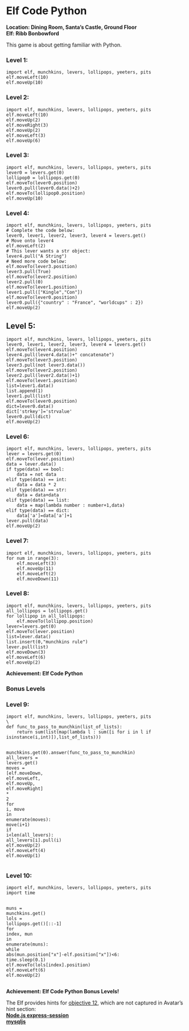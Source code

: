 <h1 id="elf-code-python">Elf Code Python</h1>
<p><strong>Location: Dining Room, Santa’s Castle, Ground Floor</strong><br>
<strong>Elf: Ribb Bonbowford</strong></p>
<p>This game is about getting familiar with Python.</p>
<h3 id="level-1">Level 1:</h3>
<pre class=" language-python"><code class="prism  language-python"><span class="token keyword">import</span> elf<span class="token punctuation">,</span> munchkins<span class="token punctuation">,</span> levers<span class="token punctuation">,</span> lollipops<span class="token punctuation">,</span> yeeters<span class="token punctuation">,</span> pits
elf<span class="token punctuation">.</span>moveLeft<span class="token punctuation">(</span><span class="token number">10</span><span class="token punctuation">)</span>
elf<span class="token punctuation">.</span>moveUp<span class="token punctuation">(</span><span class="token number">10</span><span class="token punctuation">)</span>
</code></pre>
<h3 id="level-2">Level 2:</h3>
<pre class=" language-python"><code class="prism  language-python"><span class="token keyword">import</span> elf<span class="token punctuation">,</span> munchkins<span class="token punctuation">,</span> levers<span class="token punctuation">,</span> lollipops<span class="token punctuation">,</span> yeeters<span class="token punctuation">,</span> pits
elf<span class="token punctuation">.</span>moveLeft<span class="token punctuation">(</span><span class="token number">10</span><span class="token punctuation">)</span>
elf<span class="token punctuation">.</span>moveUp<span class="token punctuation">(</span><span class="token number">2</span><span class="token punctuation">)</span>
elf<span class="token punctuation">.</span>moveRight<span class="token punctuation">(</span><span class="token number">3</span><span class="token punctuation">)</span>
elf<span class="token punctuation">.</span>moveUp<span class="token punctuation">(</span><span class="token number">2</span><span class="token punctuation">)</span>
elf<span class="token punctuation">.</span>moveLeft<span class="token punctuation">(</span><span class="token number">3</span><span class="token punctuation">)</span>
elf<span class="token punctuation">.</span>moveUp<span class="token punctuation">(</span><span class="token number">6</span><span class="token punctuation">)</span>
</code></pre>
<h3 id="level-3">Level 3:</h3>
<pre class=" language-python"><code class="prism  language-python"><span class="token keyword">import</span> elf<span class="token punctuation">,</span> munchkins<span class="token punctuation">,</span> levers<span class="token punctuation">,</span> lollipops<span class="token punctuation">,</span> yeeters<span class="token punctuation">,</span> pits
lever0 <span class="token operator">=</span> levers<span class="token punctuation">.</span>get<span class="token punctuation">(</span><span class="token number">0</span><span class="token punctuation">)</span>
lollipop0 <span class="token operator">=</span> lollipops<span class="token punctuation">.</span>get<span class="token punctuation">(</span><span class="token number">0</span><span class="token punctuation">)</span>
elf<span class="token punctuation">.</span>moveTo<span class="token punctuation">(</span>lever0<span class="token punctuation">.</span>position<span class="token punctuation">)</span>
lever0<span class="token punctuation">.</span>pull<span class="token punctuation">(</span>lever0<span class="token punctuation">.</span>data<span class="token punctuation">(</span><span class="token punctuation">)</span><span class="token operator">+</span><span class="token number">2</span><span class="token punctuation">)</span>
elf<span class="token punctuation">.</span>moveTo<span class="token punctuation">(</span>lollipop0<span class="token punctuation">.</span>position<span class="token punctuation">)</span>
elf<span class="token punctuation">.</span>moveUp<span class="token punctuation">(</span><span class="token number">10</span><span class="token punctuation">)</span>
</code></pre>
<h3 id="level-4">Level 4:</h3>
<pre class=" language-python"><code class="prism  language-python"><span class="token keyword">import</span> elf<span class="token punctuation">,</span> munchkins<span class="token punctuation">,</span> levers<span class="token punctuation">,</span> lollipops<span class="token punctuation">,</span> yeeters<span class="token punctuation">,</span> pits
<span class="token comment"># Complete the code below:</span>
lever0<span class="token punctuation">,</span> lever1<span class="token punctuation">,</span> lever2<span class="token punctuation">,</span> lever3<span class="token punctuation">,</span> lever4 <span class="token operator">=</span> levers<span class="token punctuation">.</span>get<span class="token punctuation">(</span><span class="token punctuation">)</span>
<span class="token comment"># Move onto lever4</span>
elf<span class="token punctuation">.</span>moveLeft<span class="token punctuation">(</span><span class="token number">2</span><span class="token punctuation">)</span>
<span class="token comment"># This lever wants a str object:</span>
lever4<span class="token punctuation">.</span>pull<span class="token punctuation">(</span><span class="token string">"A String"</span><span class="token punctuation">)</span>
<span class="token comment"># Need more code below:</span>
elf<span class="token punctuation">.</span>moveTo<span class="token punctuation">(</span>lever3<span class="token punctuation">.</span>position<span class="token punctuation">)</span>
lever3<span class="token punctuation">.</span>pull<span class="token punctuation">(</span><span class="token boolean">True</span><span class="token punctuation">)</span>
elf<span class="token punctuation">.</span>moveTo<span class="token punctuation">(</span>lever2<span class="token punctuation">.</span>position<span class="token punctuation">)</span>
lever2<span class="token punctuation">.</span>pull<span class="token punctuation">(</span><span class="token number">0</span><span class="token punctuation">)</span>
elf<span class="token punctuation">.</span>moveTo<span class="token punctuation">(</span>lever1<span class="token punctuation">.</span>position<span class="token punctuation">)</span>
lever1<span class="token punctuation">.</span>pull<span class="token punctuation">(</span><span class="token punctuation">[</span><span class="token string">"Kingle"</span><span class="token punctuation">,</span><span class="token string">"Con"</span><span class="token punctuation">]</span><span class="token punctuation">)</span>
elf<span class="token punctuation">.</span>moveTo<span class="token punctuation">(</span>lever0<span class="token punctuation">.</span>position<span class="token punctuation">)</span>
lever0<span class="token punctuation">.</span>pull<span class="token punctuation">(</span><span class="token punctuation">{</span><span class="token string">"country"</span> <span class="token punctuation">:</span> <span class="token string">"France"</span><span class="token punctuation">,</span> <span class="token string">"worldcups"</span> <span class="token punctuation">:</span> <span class="token number">2</span><span class="token punctuation">}</span><span class="token punctuation">)</span>
elf<span class="token punctuation">.</span>moveUp<span class="token punctuation">(</span><span class="token number">2</span><span class="token punctuation">)</span>
</code></pre>
<h2 id="level-5">Level 5:</h2>
<pre class=" language-python"><code class="prism  language-python"><span class="token keyword">import</span> elf<span class="token punctuation">,</span> munchkins<span class="token punctuation">,</span> levers<span class="token punctuation">,</span> lollipops<span class="token punctuation">,</span> yeeters<span class="token punctuation">,</span> pits
lever0<span class="token punctuation">,</span> lever1<span class="token punctuation">,</span> lever2<span class="token punctuation">,</span> lever3<span class="token punctuation">,</span> lever4 <span class="token operator">=</span> levers<span class="token punctuation">.</span>get<span class="token punctuation">(</span><span class="token punctuation">)</span>
elf<span class="token punctuation">.</span>moveTo<span class="token punctuation">(</span>lever4<span class="token punctuation">.</span>position<span class="token punctuation">)</span>
lever4<span class="token punctuation">.</span>pull<span class="token punctuation">(</span>lever4<span class="token punctuation">.</span>data<span class="token punctuation">(</span><span class="token punctuation">)</span><span class="token operator">+</span><span class="token string">" concatenate"</span><span class="token punctuation">)</span>
elf<span class="token punctuation">.</span>moveTo<span class="token punctuation">(</span>lever3<span class="token punctuation">.</span>position<span class="token punctuation">)</span>
lever3<span class="token punctuation">.</span>pull<span class="token punctuation">(</span><span class="token operator">not</span> lever3<span class="token punctuation">.</span>data<span class="token punctuation">(</span><span class="token punctuation">)</span><span class="token punctuation">)</span>
elf<span class="token punctuation">.</span>moveTo<span class="token punctuation">(</span>lever2<span class="token punctuation">.</span>position<span class="token punctuation">)</span>
lever2<span class="token punctuation">.</span>pull<span class="token punctuation">(</span>lever2<span class="token punctuation">.</span>data<span class="token punctuation">(</span><span class="token punctuation">)</span><span class="token operator">+</span><span class="token number">1</span><span class="token punctuation">)</span>
elf<span class="token punctuation">.</span>moveTo<span class="token punctuation">(</span>lever1<span class="token punctuation">.</span>position<span class="token punctuation">)</span>
<span class="token builtin">list</span><span class="token operator">=</span>lever1<span class="token punctuation">.</span>data<span class="token punctuation">(</span><span class="token punctuation">)</span>
<span class="token builtin">list</span><span class="token punctuation">.</span>append<span class="token punctuation">(</span><span class="token number">1</span><span class="token punctuation">)</span>
lever1<span class="token punctuation">.</span>pull<span class="token punctuation">(</span><span class="token builtin">list</span><span class="token punctuation">)</span>
elf<span class="token punctuation">.</span>moveTo<span class="token punctuation">(</span>lever0<span class="token punctuation">.</span>position<span class="token punctuation">)</span>
<span class="token builtin">dict</span><span class="token operator">=</span>lever0<span class="token punctuation">.</span>data<span class="token punctuation">(</span><span class="token punctuation">)</span>
<span class="token builtin">dict</span><span class="token punctuation">[</span><span class="token string">'strkey'</span><span class="token punctuation">]</span><span class="token operator">=</span><span class="token string">'strvalue'</span>
lever0<span class="token punctuation">.</span>pull<span class="token punctuation">(</span><span class="token builtin">dict</span><span class="token punctuation">)</span>
elf<span class="token punctuation">.</span>moveUp<span class="token punctuation">(</span><span class="token number">2</span><span class="token punctuation">)</span>
</code></pre>
<h3 id="level-6">Level 6:</h3>
<pre class=" language-python"><code class="prism  language-python"><span class="token keyword">import</span> elf<span class="token punctuation">,</span> munchkins<span class="token punctuation">,</span> levers<span class="token punctuation">,</span> lollipops<span class="token punctuation">,</span> yeeters<span class="token punctuation">,</span> pits
lever <span class="token operator">=</span> levers<span class="token punctuation">.</span>get<span class="token punctuation">(</span><span class="token number">0</span><span class="token punctuation">)</span>
elf<span class="token punctuation">.</span>moveTo<span class="token punctuation">(</span>lever<span class="token punctuation">.</span>position<span class="token punctuation">)</span>
data <span class="token operator">=</span> lever<span class="token punctuation">.</span>data<span class="token punctuation">(</span><span class="token punctuation">)</span>
<span class="token keyword">if</span> <span class="token builtin">type</span><span class="token punctuation">(</span>data<span class="token punctuation">)</span> <span class="token operator">==</span> <span class="token builtin">bool</span><span class="token punctuation">:</span>
    data <span class="token operator">=</span> <span class="token operator">not</span> data
<span class="token keyword">elif</span> <span class="token builtin">type</span><span class="token punctuation">(</span>data<span class="token punctuation">)</span> <span class="token operator">==</span> <span class="token builtin">int</span><span class="token punctuation">:</span>
    data <span class="token operator">=</span> data <span class="token operator">*</span> <span class="token number">2</span> 
<span class="token keyword">elif</span> <span class="token builtin">type</span><span class="token punctuation">(</span>data<span class="token punctuation">)</span> <span class="token operator">==</span> <span class="token builtin">str</span><span class="token punctuation">:</span>
    data <span class="token operator">=</span> data<span class="token operator">+</span>data
<span class="token keyword">elif</span> <span class="token builtin">type</span><span class="token punctuation">(</span>data<span class="token punctuation">)</span> <span class="token operator">==</span> <span class="token builtin">list</span><span class="token punctuation">:</span>
    data <span class="token operator">=</span> <span class="token builtin">map</span><span class="token punctuation">(</span><span class="token keyword">lambda</span> number <span class="token punctuation">:</span> number<span class="token operator">+</span><span class="token number">1</span><span class="token punctuation">,</span>data<span class="token punctuation">)</span>
<span class="token keyword">elif</span> <span class="token builtin">type</span><span class="token punctuation">(</span>data<span class="token punctuation">)</span> <span class="token operator">==</span> <span class="token builtin">dict</span><span class="token punctuation">:</span>
    data<span class="token punctuation">[</span><span class="token string">'a'</span><span class="token punctuation">]</span><span class="token operator">=</span>data<span class="token punctuation">[</span><span class="token string">'a'</span><span class="token punctuation">]</span><span class="token operator">+</span><span class="token number">1</span>
lever<span class="token punctuation">.</span>pull<span class="token punctuation">(</span>data<span class="token punctuation">)</span>
elf<span class="token punctuation">.</span>moveUp<span class="token punctuation">(</span><span class="token number">2</span><span class="token punctuation">)</span>
</code></pre>
<h3 id="level-7">Level 7:</h3>
<pre class=" language-python"><code class="prism  language-python"><span class="token keyword">import</span> elf<span class="token punctuation">,</span> munchkins<span class="token punctuation">,</span> levers<span class="token punctuation">,</span> lollipops<span class="token punctuation">,</span> yeeters<span class="token punctuation">,</span> pits
<span class="token keyword">for</span> num <span class="token keyword">in</span> <span class="token builtin">range</span><span class="token punctuation">(</span><span class="token number">3</span><span class="token punctuation">)</span><span class="token punctuation">:</span>
    elf<span class="token punctuation">.</span>moveLeft<span class="token punctuation">(</span><span class="token number">3</span><span class="token punctuation">)</span>
    elf<span class="token punctuation">.</span>moveUp<span class="token punctuation">(</span><span class="token number">11</span><span class="token punctuation">)</span>
    elf<span class="token punctuation">.</span>moveLeft<span class="token punctuation">(</span><span class="token number">2</span><span class="token punctuation">)</span>
    elf<span class="token punctuation">.</span>moveDown<span class="token punctuation">(</span><span class="token number">11</span><span class="token punctuation">)</span>
</code></pre>
<h3 id="level-8">Level 8:</h3>
<pre class=" language-python"><code class="prism  language-python"><span class="token keyword">import</span> elf<span class="token punctuation">,</span> munchkins<span class="token punctuation">,</span> levers<span class="token punctuation">,</span> lollipops<span class="token punctuation">,</span> yeeters<span class="token punctuation">,</span> pits
all_lollipops <span class="token operator">=</span> lollipops<span class="token punctuation">.</span>get<span class="token punctuation">(</span><span class="token punctuation">)</span>
<span class="token keyword">for</span> lollipop <span class="token keyword">in</span> all_lollipops<span class="token punctuation">:</span>
    elf<span class="token punctuation">.</span>moveTo<span class="token punctuation">(</span>lollipop<span class="token punctuation">.</span>position<span class="token punctuation">)</span>
lever<span class="token operator">=</span>levers<span class="token punctuation">.</span>get<span class="token punctuation">(</span><span class="token number">0</span><span class="token punctuation">)</span>
elf<span class="token punctuation">.</span>moveTo<span class="token punctuation">(</span>lever<span class="token punctuation">.</span>position<span class="token punctuation">)</span>
<span class="token builtin">list</span><span class="token operator">=</span>lever<span class="token punctuation">.</span>data<span class="token punctuation">(</span><span class="token punctuation">)</span>
<span class="token builtin">list</span><span class="token punctuation">.</span>insert<span class="token punctuation">(</span><span class="token number">0</span><span class="token punctuation">,</span><span class="token string">"munchkins rule"</span><span class="token punctuation">)</span>
lever<span class="token punctuation">.</span>pull<span class="token punctuation">(</span><span class="token builtin">list</span><span class="token punctuation">)</span>
elf<span class="token punctuation">.</span>moveDown<span class="token punctuation">(</span><span class="token number">3</span><span class="token punctuation">)</span>
elf<span class="token punctuation">.</span>moveLeft<span class="token punctuation">(</span><span class="token number">6</span><span class="token punctuation">)</span>
elf<span class="token punctuation">.</span>moveUp<span class="token punctuation">(</span><span class="token number">2</span><span class="token punctuation">)</span>
</code></pre>
<p><strong>Achievement: Elf Code Python</strong></p>
<h3 id="bonus-levels">Bonus Levels</h3>
<h3 id="level-9">Level 9:</h3>
<pre class=" language-python"><code class="prism  language-python"><span class="token keyword">import</span> elf<span class="token punctuation">,</span> munchkins<span class="token punctuation">,</span> levers<span class="token punctuation">,</span> lollipops<span class="token punctuation">,</span> yeeters<span class="token punctuation">,</span> pits
\
<span class="token keyword">def</span> <span class="token function">func_to_pass_to_munchkin</span><span class="token punctuation">(</span>list_of_lists<span class="token punctuation">)</span><span class="token punctuation">:</span>
    <span class="token keyword">return</span> <span class="token builtin">sum</span><span class="token punctuation">(</span><span class="token builtin">list</span><span class="token punctuation">(</span><span class="token builtin">map</span><span class="token punctuation">(</span><span class="token keyword">lambda</span> l <span class="token punctuation">:</span> <span class="token builtin">sum</span><span class="token punctuation">(</span><span class="token punctuation">[</span>i <span class="token keyword">for</span> i <span class="token keyword">in</span> l <span class="token keyword">if</span> <span class="token builtin">isinstance</span><span class="token punctuation">(</span>i<span class="token punctuation">,</span><span class="token builtin">int</span><span class="token punctuation">)</span><span class="token punctuation">]</span><span class="token punctuation">)</span><span class="token punctuation">,</span>list_of_lists<span class="token punctuation">)</span><span class="token punctuation">)</span><span class="token punctuation">)</span>

munchkins<span class="token punctuation">.</span>get<span class="token punctuation">(</span><span class="token number">0</span><span class="token punctuation">)</span><span class="token punctuation">.</span>answer<span class="token punctuation">(</span>func_to_pass_to_munchkin<span class="token punctuation">)</span>
all_levers <span class="token operator">=</span> levers<span class="token punctuation">.</span>get<span class="token punctuation">(</span><span class="token punctuation">)</span>
moves <span class="token operator">=</span> <span class="token punctuation">[</span>elf<span class="token punctuation">.</span>moveDown<span class="token punctuation">,</span> elf<span class="token punctuation">.</span>moveLeft<span class="token punctuation">,</span> elf<span class="token punctuation">.</span>moveUp<span class="token punctuation">,</span> elf<span class="token punctuation">.</span>moveRight<span class="token punctuation">]</span> <span class="token operator">*</span> <span class="token number">2</span>
<span class="token keyword">for</span> i<span class="token punctuation">,</span> move <span class="token keyword">in</span> <span class="token builtin">enumerate</span><span class="token punctuation">(</span>moves<span class="token punctuation">)</span><span class="token punctuation">:</span>
    move<span class="token punctuation">(</span>i<span class="token operator">+</span><span class="token number">1</span><span class="token punctuation">)</span>
    <span class="token keyword">if</span> i<span class="token operator">&lt;</span><span class="token builtin">len</span><span class="token punctuation">(</span>all_levers<span class="token punctuation">)</span><span class="token punctuation">:</span>
      all_levers<span class="token punctuation">[</span>i<span class="token punctuation">]</span><span class="token punctuation">.</span>pull<span class="token punctuation">(</span>i<span class="token punctuation">)</span>
elf<span class="token punctuation">.</span>moveUp<span class="token punctuation">(</span><span class="token number">2</span><span class="token punctuation">)</span>
elf<span class="token punctuation">.</span>moveLeft<span class="token punctuation">(</span><span class="token number">4</span><span class="token punctuation">)</span>
elf<span class="token punctuation">.</span>moveUp<span class="token punctuation">(</span><span class="token number">1</span><span class="token punctuation">)</span>
</code></pre>
<h3 id="level-10">Level 10:</h3>
<pre class=" language-python"><code class="prism  language-python"><span class="token keyword">import</span> elf<span class="token punctuation">,</span> munchkins<span class="token punctuation">,</span> levers<span class="token punctuation">,</span> lollipops<span class="token punctuation">,</span> yeeters<span class="token punctuation">,</span> pits
<span class="token keyword">import</span> time

muns <span class="token operator">=</span> munchkins<span class="token punctuation">.</span>get<span class="token punctuation">(</span><span class="token punctuation">)</span>
lols <span class="token operator">=</span> lollipops<span class="token punctuation">.</span>get<span class="token punctuation">(</span><span class="token punctuation">)</span><span class="token punctuation">[</span><span class="token punctuation">:</span><span class="token punctuation">:</span><span class="token operator">-</span><span class="token number">1</span><span class="token punctuation">]</span>
<span class="token keyword">for</span> index<span class="token punctuation">,</span> mun <span class="token keyword">in</span> <span class="token builtin">enumerate</span><span class="token punctuation">(</span>muns<span class="token punctuation">)</span><span class="token punctuation">:</span>
  <span class="token keyword">while</span> <span class="token builtin">abs</span><span class="token punctuation">(</span>mun<span class="token punctuation">.</span>position<span class="token punctuation">[</span><span class="token string">"x"</span><span class="token punctuation">]</span><span class="token operator">-</span>elf<span class="token punctuation">.</span>position<span class="token punctuation">[</span><span class="token string">"x"</span><span class="token punctuation">]</span><span class="token punctuation">)</span><span class="token operator">&lt;</span><span class="token number">6</span><span class="token punctuation">:</span>
    time<span class="token punctuation">.</span>sleep<span class="token punctuation">(</span><span class="token number">0.1</span><span class="token punctuation">)</span>
  elf<span class="token punctuation">.</span>moveTo<span class="token punctuation">(</span>lols<span class="token punctuation">[</span>index<span class="token punctuation">]</span><span class="token punctuation">.</span>position<span class="token punctuation">)</span>
elf<span class="token punctuation">.</span>moveLeft<span class="token punctuation">(</span><span class="token number">6</span><span class="token punctuation">)</span>
elf<span class="token punctuation">.</span>moveUp<span class="token punctuation">(</span><span class="token number">2</span><span class="token punctuation">)</span>
</code></pre>
<p><strong>Achievement: Elf Code Python Bonus Levels!</strong></p>
<p>The Elf provides hints for <a href="https://github.com/joergschwarzwaelder/hhc2021/tree/master/Objective-12">objective 12</a>, which are not captured in Avatar’s hint section:<br>
<strong><a href="https://www.npmjs.com/package/express-session">Node.js express-session</a></strong><br>
<strong><a href="https://github.com/mysqljs/mysql">mysqljs</a></strong></p>

